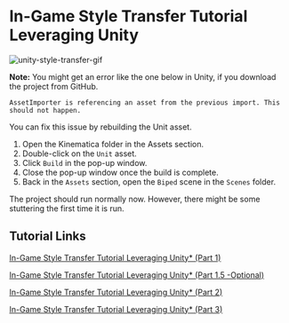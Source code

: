 # In-Game Style Transfer Tutorial Leveraging Unity
![unity-style-transfer-gif](https://raw.githubusercontent.com/cj-mills/End-to-End-In-Game-Style-Transfer-Tutorial-Intel/main/images/igstd-intel.gif)

**Note:** You might get an error like the one below in Unity, if you download the project from GitHub. 

`AssetImporter is referencing an asset from the previous import. This should not happen.`

You can fix this issue by rebuilding the Unit asset. 
1. Open the Kinematica folder in the Assets section. 
2. Double-click on the `Unit` asset.
3. Click `Build` in the pop-up window. 
4. Close the pop-up window once the build is complete.
5. Back in the `Assets` section, open the `Biped` scene in the `Scenes` folder.

The project should run normally now. However, there might be some stuttering the first time it is run.


## Tutorial Links

[In-Game Style Transfer Tutorial Leveraging Unity* (Part 1)](https://software.intel.com/content/www/us/en/develop/articles/in-game-style-transfer-tutorial-leveraging-unity.html)

[In-Game Style Transfer Tutorial Leveraging Unity* (Part 1.5 -Optional)](https://software.intel.com/content/www/us/en/develop/articles/in-game-style-transfer-tutorial-leveraging-unity-pt1-5.html)

[In-Game Style Transfer Tutorial Leveraging Unity* (Part 2)](https://software.intel.com/content/www/us/en/develop/articles/in-game-style-transfer-tutorial-leveraging-part-2.html)

[In-Game Style Transfer Tutorial Leveraging Unity* (Part 3)](https://software.intel.com/content/www/us/en/develop/articles/in-game-style-transfer-leveraging-unity-part-3.html)
